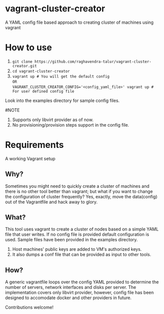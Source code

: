 # vagrant-cluster-creator
A YAML config file based approach to creating cluster of machines using vagrant

# How to use
1. `git clone https://github.com/raghavendra-talur/vagrant-cluster-creator.git`
2. `cd vagrant-cluster-creator`
3. `vagrant up # You will get the default config`  
     `OR`  
`VAGRANT_CLUSTER_CREATOR_CONFIG='<config_yaml_file>' vagrant up # For user defined config file`

Look into the examples directory for sample config files.

#NOTE
1. Supports only libvirt provider as of now.
2. No provisioning/provision steps support in the config file.

# Requirements
A working Vagrant setup

## Why?
Sometimes you might need to quickly create a cluster of machines and there is no other tool better than vagrant; but what if you want to change the configuration of cluster frequently? Yes, exactly, move the data(config) out of the Vagrantfile and hack away to glory.

## What?
This tool uses vagrant to create a cluster of nodes based on a simple YAML file that user writes. If no config file is provided default configuration is used. Sample files have been provided in the examples directory.

  1. Host machines' public keys are added to VM's authorized keys.
  2. It also dumps a conf file that can be provided as input to other tools.

## How?
A generic vagrantfile loops over the config YAML provided to determine the number of servers, network interfaces and disks per server.  The implementation covers only libvirt provider, however, config file has been designed to accomodate docker and other providers in future.


Contributions welcome!




